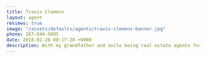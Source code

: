 ```yaml
---
title: Travis Clemens
layout: agent
reviews: true
image: "/assets/defaults/agents/travis-clemens-banner.jpg"
phone: 267-644-5695
date: 2018-02-20 00:17:38 +0000
description: With my grandfather and uncle being real estate agents for over 30 years, I have always had a love for houses + people. Being part of the Perry Group, I have access to over 15 years of real estate experience. A little bit about me - I grew up in Pennsylvania, received my BBA in Virginia, and have been in Utah for 2 years. I love this state + city and am beyond blessed to call it my home. Give me a call or text and let me help you make Utah your new home!
---
```


